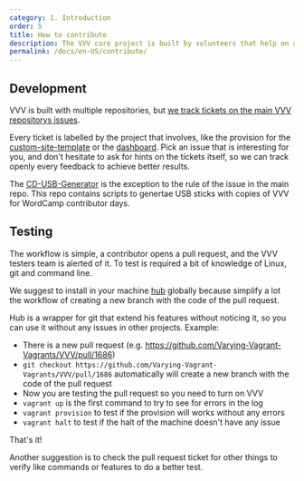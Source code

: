 ```yaml
---
category: 1. Introduction
order: 5
title: How to contribute
description: The VVV core project is built by volunteers that help on adding new features, improve documentation and also fix new bugs.
permalink: /docs/en-US/contribute/
---
```


## Development

VVV is built with multiple repositories, but [we track tickets on the main VVV repositorys issues](https://github.com/Varying-Vagrant-Vagrants/VVV/).

Every ticket is labelled by the project that involves, like the provision for the [custom-site-template](https://github.com/Varying-Vagrant-Vagrants/custom-site-template) or the [dashboard](https://github.com/Varying-Vagrant-Vagrants/dashboard).
Pick an issue that is interesting for you, and don't hesitate to ask for hints on the tickets itself, so we can track openly every feedback to achieve better results.

The [CD-USB-Generator](https://github.com/Varying-Vagrant-Vagrants/CD-USB-Generator) is the exception to the rule of the issue in the main repo. This repo contains scripts to genertae USB sticks with copies of VVV for WordCamp contributor days.

## Testing

The workflow is simple, a contributor opens a pull request, and the VVV testers team is alerted of it. To test is required a bit of knowledge of Linux, git and command line.

We suggest to install in your machine [hub](https://hub.github.com/) globally because simplify a lot the workflow of creating a new branch with the code of the pull request.

Hub is a wrapper for git that extend his features without noticing it, so you can use it without any issues in other projects.
Example:

* There is a new pull request (e.g. https://github.com/Varying-Vagrant-Vagrants/VVV/pull/1686)
* `git checkout https://github.com/Varying-Vagrant-Vagrants/VVV/pull/1686` automatically will create a new branch with the code of the pull request
* Now you are testing the pull request so you need to turn on VVV
* `vagrant up` is the first command to try to see for errors in the log
* `vagrant provision` to test if the provision will works without any errors
* `vagrant halt` to test if the halt of the machine doesn't have any issue

That's it!

Another suggestion is to check the pull request ticket for other things to verify like commands or features to do a better test.
